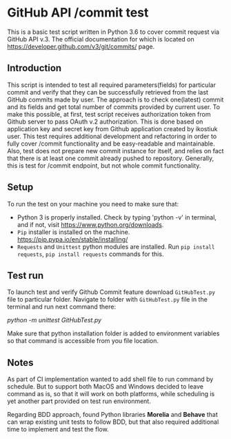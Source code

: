 # GitHub API /commit test
This is a basic test script written in Python 3.6 to cover commit request via GitHub API v.3. The official documentation for which is located on https://developer.github.com/v3/git/commits/ page.

## Introduction
This script is intended to test all required parameters(fields) for particular commit and verify that they can be successfully retrieved from the last GitHub commits made by user. The approach is to check one(latest) commit and its fields and get total number of commits provided by current user. To make this possible, at first, test script receives authorization token from Github server to pass OAuth v.2 authorization. This is done based on application key and secret key from Github application created by ikostiuk user. 
This test requires additional development and refactoring in order to fully cover /commit functionality and be easy-readable and maintainable. Also, test does not prepare new commit instance for itself, and relies on fact that there is at least one commit already pushed to repository. Generally, this is test for /commit endpoint, but not whole commit functionality.

## Setup
To run the test on your machine you need to make sure that:
- Python 3 is properly installed. Check by typing 'python -v' in terminal, and if not, visit https://www.python.org/downloads.
- `Pip` installer is installed on the machine. https://pip.pypa.io/en/stable/installing/
- `Requests` and `Unittest` python modules are installed. Run `pip install requests`, `pip install requests` commands for this.

## Test run
To launch test and verify Github Commit feature download `GitHubTest.py` file to particular folder. 
Navigate to folder with `GitHubTest.py` file in the terminal and run next command there:

*python -m unittest GitHubTest.py*

Make sure that python installation folder is added to environment variables so that command is accessible from you file location.

## Notes
As part of CI implementation wanted to add shell file to run command by schedule. But to support both MacOS and Windows decided to leave command as is, so that it will work on both platforms, while scheduling is yet another part provided on test run environment.

Regarding BDD approach, found Python libraries **Morelia** and **Behave** that can wrap existing unit tests to follow BDD, but that also required additional time to implement and test the flow.
